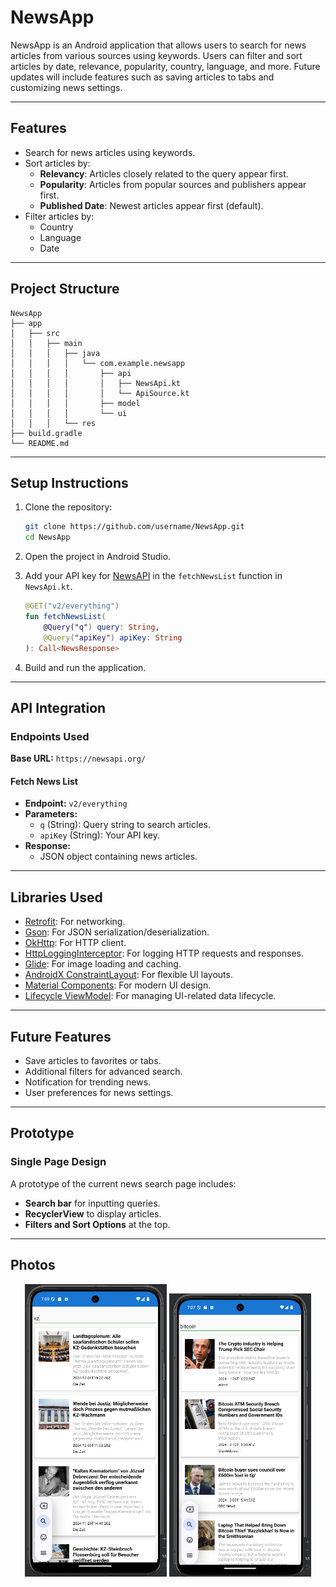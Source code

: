 # NewsApp

NewsApp is an Android application that allows users to search for news articles from various sources using keywords. Users can filter and sort articles by date, relevance, popularity, country, language, and more. Future updates will include features such as saving articles to tabs and customizing news settings.

---

## Features
- Search for news articles using keywords.
- Sort articles by:
  - **Relevancy**: Articles closely related to the query appear first.
  - **Popularity**: Articles from popular sources and publishers appear first.
  - **Published Date**: Newest articles appear first (default).
- Filter articles by:
  - Country
  - Language
  - Date

---

## Project Structure
```
NewsApp
├── app
│   ├── src
│   │   ├── main
│   │   │   ├── java
│   │   │   │   └── com.example.newsapp
│   │   │   │       ├── api
│   │   │   │       │   ├── NewsApi.kt
│   │   │   │       │   └── ApiSource.kt
│   │   │   │       ├── model
│   │   │   │       └── ui
│   │   │   └── res
├── build.gradle
└── README.md
```

---

## Setup Instructions
1. Clone the repository:
   ```bash
   git clone https://github.com/username/NewsApp.git
   cd NewsApp
   ```

2. Open the project in Android Studio.

3. Add your API key for [NewsAPI](https://newsapi.org/) in the `fetchNewsList` function in `NewsApi.kt`.
   ```kotlin
   @GET("v2/everything")
   fun fetchNewsList(
       @Query("q") query: String,
       @Query("apiKey") apiKey: String
   ): Call<NewsResponse>
   ```

4. Build and run the application.

---

## API Integration

### Endpoints Used
**Base URL:** `https://newsapi.org/`

#### Fetch News List
- **Endpoint:** `v2/everything`
- **Parameters:**
  - `q` (String): Query string to search articles.
  - `apiKey` (String): Your API key.
- **Response:**
  - JSON object containing news articles.

---

## Libraries Used
- [Retrofit](https://square.github.io/retrofit/): For networking.
- [Gson](https://github.com/google/gson): For JSON serialization/deserialization.
- [OkHttp](https://square.github.io/okhttp/): For HTTP client.
- [HttpLoggingInterceptor](https://github.com/square/okhttp/tree/master/okhttp-logging-interceptor): For logging HTTP requests and responses.
- [Glide](https://github.com/bumptech/glide): For image loading and caching.
- [AndroidX ConstraintLayout](https://developer.android.com/reference/androidx/constraintlayout/widget/ConstraintLayout): For flexible UI layouts.
- [Material Components](https://material.io/components): For modern UI design.
- [Lifecycle ViewModel](https://developer.android.com/topic/libraries/architecture/viewmodel): For managing UI-related data lifecycle.

---

## Future Features
- Save articles to favorites or tabs.
- Additional filters for advanced search.
- Notification for trending news.
- User preferences for news settings.

---

## Prototype
### Single Page Design
A prototype of the current news search page includes:
- **Search bar** for inputting queries.
- **RecyclerView** to display articles.
- **Filters and Sort Options** at the top.

---

## Photos
<p align="center">
  <img src="/assets/images/studio64_3xUn9vZiqA.png" width="45%" />
  <img src="/assets/images/studio64_ZxLsShlVQp.png" width="45%" />
</p>
